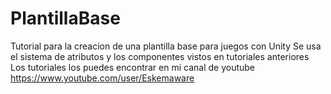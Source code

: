 # PlantillaBase

Tutorial para la creacion de una plantilla base para juegos con Unity
Se usa el sistema de atributos y los componentes vistos en tutoriales anteriores
Los tutoriales los puedes encontrar en mi canal de youtube
https://www.youtube.com/user/Eskemaware
